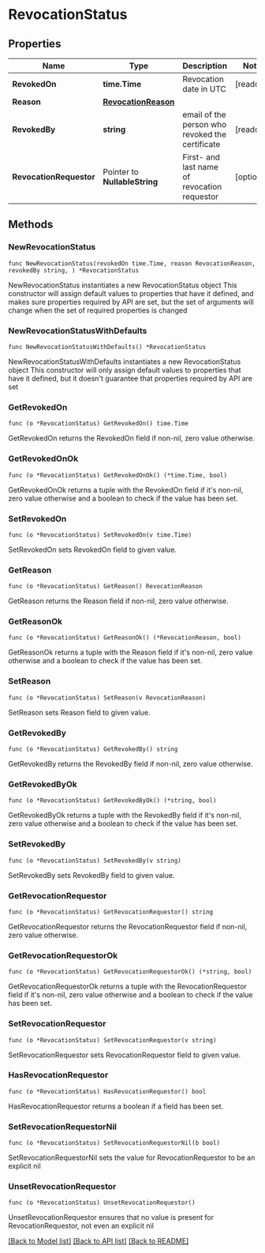 # RevocationStatus

## Properties

Name | Type | Description | Notes
------------ | ------------- | ------------- | -------------
**RevokedOn** | **time.Time** | Revocation date in UTC | [readonly] 
**Reason** | [**RevocationReason**](RevocationReason.md) |  | 
**RevokedBy** | **string** | email of the person who revoked the certificate | [readonly] 
**RevocationRequestor** | Pointer to **NullableString** | First- and last name of revocation requestor | [optional] 

## Methods

### NewRevocationStatus

`func NewRevocationStatus(revokedOn time.Time, reason RevocationReason, revokedBy string, ) *RevocationStatus`

NewRevocationStatus instantiates a new RevocationStatus object
This constructor will assign default values to properties that have it defined,
and makes sure properties required by API are set, but the set of arguments
will change when the set of required properties is changed

### NewRevocationStatusWithDefaults

`func NewRevocationStatusWithDefaults() *RevocationStatus`

NewRevocationStatusWithDefaults instantiates a new RevocationStatus object
This constructor will only assign default values to properties that have it defined,
but it doesn't guarantee that properties required by API are set

### GetRevokedOn

`func (o *RevocationStatus) GetRevokedOn() time.Time`

GetRevokedOn returns the RevokedOn field if non-nil, zero value otherwise.

### GetRevokedOnOk

`func (o *RevocationStatus) GetRevokedOnOk() (*time.Time, bool)`

GetRevokedOnOk returns a tuple with the RevokedOn field if it's non-nil, zero value otherwise
and a boolean to check if the value has been set.

### SetRevokedOn

`func (o *RevocationStatus) SetRevokedOn(v time.Time)`

SetRevokedOn sets RevokedOn field to given value.


### GetReason

`func (o *RevocationStatus) GetReason() RevocationReason`

GetReason returns the Reason field if non-nil, zero value otherwise.

### GetReasonOk

`func (o *RevocationStatus) GetReasonOk() (*RevocationReason, bool)`

GetReasonOk returns a tuple with the Reason field if it's non-nil, zero value otherwise
and a boolean to check if the value has been set.

### SetReason

`func (o *RevocationStatus) SetReason(v RevocationReason)`

SetReason sets Reason field to given value.


### GetRevokedBy

`func (o *RevocationStatus) GetRevokedBy() string`

GetRevokedBy returns the RevokedBy field if non-nil, zero value otherwise.

### GetRevokedByOk

`func (o *RevocationStatus) GetRevokedByOk() (*string, bool)`

GetRevokedByOk returns a tuple with the RevokedBy field if it's non-nil, zero value otherwise
and a boolean to check if the value has been set.

### SetRevokedBy

`func (o *RevocationStatus) SetRevokedBy(v string)`

SetRevokedBy sets RevokedBy field to given value.


### GetRevocationRequestor

`func (o *RevocationStatus) GetRevocationRequestor() string`

GetRevocationRequestor returns the RevocationRequestor field if non-nil, zero value otherwise.

### GetRevocationRequestorOk

`func (o *RevocationStatus) GetRevocationRequestorOk() (*string, bool)`

GetRevocationRequestorOk returns a tuple with the RevocationRequestor field if it's non-nil, zero value otherwise
and a boolean to check if the value has been set.

### SetRevocationRequestor

`func (o *RevocationStatus) SetRevocationRequestor(v string)`

SetRevocationRequestor sets RevocationRequestor field to given value.

### HasRevocationRequestor

`func (o *RevocationStatus) HasRevocationRequestor() bool`

HasRevocationRequestor returns a boolean if a field has been set.

### SetRevocationRequestorNil

`func (o *RevocationStatus) SetRevocationRequestorNil(b bool)`

 SetRevocationRequestorNil sets the value for RevocationRequestor to be an explicit nil

### UnsetRevocationRequestor
`func (o *RevocationStatus) UnsetRevocationRequestor()`

UnsetRevocationRequestor ensures that no value is present for RevocationRequestor, not even an explicit nil

[[Back to Model list]](../README.md#documentation-for-models) [[Back to API list]](../README.md#documentation-for-api-endpoints) [[Back to README]](../README.md)


